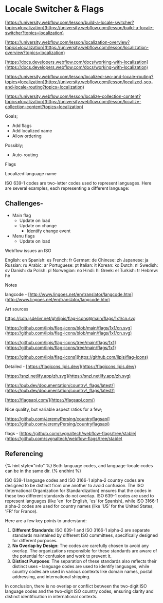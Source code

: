 # Locale Switcher & Flags

[https://university.webflow.com/lesson/build-a-locale-switcher?topics=localization](https://university.webflow.com/lesson/build-a-locale-switcher?topics=localization)

[https://university.webflow.com/lesson/localization-overview?topics=localization](https://university.webflow.com/lesson/localization-overview?topics=localization)

[https://docs.developers.webflow.com/docs/working-with-localization](https://docs.developers.webflow.com/docs/working-with-localization)

[https://university.webflow.com/lesson/localized-seo-and-locale-routing?topics=localization](https://university.webflow.com/lesson/localized-seo-and-locale-routing?topics=localization)

[https://university.webflow.com/lesson/localize-collection-content?topics=localization](https://university.webflow.com/lesson/localize-collection-content?topics=localization)



Goals;&#x20;

* Add flags
* Add localized name&#x20;
* Allow ordering

Possibly;&#x20;

* Auto-routing&#x20;





Flags



Localized language name&#x20;



ISO 639-1 codes are two-letter codes used to represent languages. Here are several examples, each representing a different language:



## Challenges-

* Main flag
  * Update on load
  * Update on change
    * Identify change event&#x20;
* Menu flags
  * Update on load





Webflow issues an ISO&#x20;

English: en Spanish: es French: fr German: de Chinese: zh Japanese: ja Russian: ru Arabic: ar Portuguese: pt Italian: it Korean: ko Dutch: nl Swedish: sv Danish: da Polish: pl Norwegian: no Hindi: hi Greek: el Turkish: tr Hebrew: he

Notes

langcode - [http://www.lingoes.net/en/translator/langcode.htm](http://www.lingoes.net/en/translator/langcode.htm)



Art sources&#x20;

[https://cdn.jsdelivr.net/gh/lipis/flag-icons@main/flags/1x1/cn.svg\
](https://cdn.jsdelivr.net/gh/lipis/flag-icons@main/flags/1x1/cn.svg)

[https://github.com/lipis/flag-icons/blob/main/flags/1x1/cn.svg](https://github.com/lipis/flag-icons/blob/main/flags/1x1/cn.svg)

[https://github.com/lipis/flag-icons/tree/main/flags/1x1](https://github.com/lipis/flag-icons/tree/main/flags/1x1)

[https://github.com/lipis/flag-icons](https://github.com/lipis/flag-icons)

Detailed - [https://flagicons.lipis.dev/](https://flagicons.lipis.dev/)

[https://snzi.netlify.app/zh.svg](https://snzi.netlify.app/zh.svg)

[https://pub.dev/documentation/country\_flags/latest/](https://pub.dev/documentation/country\_flags/latest/)

[https://flagsapi.com/](https://flagsapi.com/)

Nice quality, but variable aspect ratios for a few;&#x20;

[https://github.com/JeremyPersing/countryflagsapi](https://github.com/JeremyPersing/countryflagsapi)

flags - [https://github.com/sygnaltech/webflow-flags/tree/stable](https://github.com/sygnaltech/webflow-flags/tree/stable)

## Referencing

{% hint style="info" %}
Both language codes, and language-locale codes can be in the same dir.&#x20;
{% endhint %}

ISO 639-1 language codes and ISO 3166-1 alpha-2 country codes are designed to be distinct from one another to avoid confusion. The ISO (International Organization for Standardization) ensures that the codes in these two different standards do not overlap. ISO 639-1 codes are used to represent languages (like 'en' for English, 'es' for Spanish), while ISO 3166-1 alpha-2 codes are used for country names (like 'US' for the United States, 'FR' for France).

Here are a few key points to understand:

1. **Different Standards**: ISO 639-1 and ISO 3166-1 alpha-2 are separate standards maintained by different ISO committees, specifically designed for different purposes.
2. **No Overlap by Design**: The codes are carefully chosen to avoid any overlap. The organizations responsible for these standards are aware of the potential for confusion and work to prevent it.
3. **Distinct Purposes**: The separation of these standards also reflects their distinct uses – language codes are used to identify languages, while country codes are used in various contexts like domain names, postal addressing, and international shipping.

In conclusion, there is no overlap or conflict between the two-digit ISO language codes and the two-digit ISO country codes, ensuring clarity and distinct identification in international contexts.

